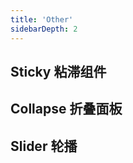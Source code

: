 ```yaml
---
title: 'Other'
sidebarDepth: 2
---
```

## Sticky 粘滞组件
<ClientOnly>
  <sakura-sticky/>
</ClientOnly>

## Collapse 折叠面板
<ClientOnly>
  <sakura-collapse/>
</ClientOnly>

## Slider 轮播
<ClientOnly>
  <sakura-slide/>
</ClientOnly>


